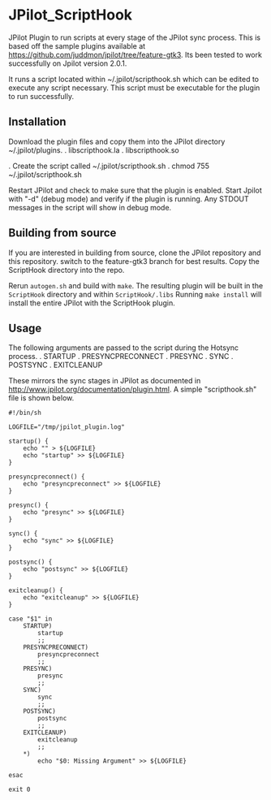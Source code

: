 # JPilot_ScriptHook
JPilot Plugin to run scripts at every stage of the JPilot sync process.
This is based off the sample plugins available at https://github.com/juddmon/jpilot/tree/feature-gtk3.
Its been tested to work successfully on Jpilot version 2.0.1.

It runs a script located within ~/.jpilot/scripthook.sh which can be edited to execute
any script necessary. This script must be executable for the plugin to run successfully.

## Installation

Download the plugin files and copy them into the JPilot directory ~/.jpilot/plugins.
. libscripthook.la
. libscripthook.so

. Create the script called ~/.jpilot/scripthook.sh
. chmod 755 ~/.jpilot/scripthook.sh

Restart JPilot and check to make sure that the plugin is enabled.
Start Jpilot with "-d" (debug mode) and verify if the plugin is running.
Any STDOUT messages in the script will show in debug mode.

## Building from source

If you are interested in building from source, clone the JPilot repository and this repository.
switch to the feature-gtk3 branch for best results. Copy the ScriptHook directory into the repo.

Rerun `autogen.sh` and build with `make`.
The resulting plugin will be built in the `ScriptHook` directory and within `ScriptHook/.libs`
Running `make install` will install the entire JPilot with the ScriptHook plugin.

## Usage

The following arguments are passed to the script during the Hotsync process.
. STARTUP
. PRESYNCPRECONNECT
. PRESYNC
. SYNC
. POSTSYNC
. EXITCLEANUP

These mirrors the sync stages in JPilot as documented in http://www.jpilot.org/documentation/plugin.html.
A simple "scripthook.sh" file is shown below.

```shell
#!/bin/sh

LOGFILE="/tmp/jpilot_plugin.log"

startup() {
	echo "" > ${LOGFILE}
	echo "startup" >> ${LOGFILE}
}

presyncpreconnect() {
	echo "presyncpreconnect" >> ${LOGFILE}
}

presync() {
	echo "presync" >> ${LOGFILE}
}

sync() {
	echo "sync" >> ${LOGFILE}
}

postsync() {
	echo "postsync" >> ${LOGFILE}
}

exitcleanup() {
	echo "exitcleanup" >> ${LOGFILE}
}

case "$1" in
	STARTUP)
		startup
		;;
	PRESYNCPRECONNECT)
		presyncpreconnect
		;;
	PRESYNC)
		presync
		;;
	SYNC)
		sync
		;;
	POSTSYNC)
		postsync
		;;
	EXITCLEANUP)
		exitcleanup
		;;
	*)
		echo "$0: Missing Argument" >> ${LOGFILE}

esac

exit 0
```


